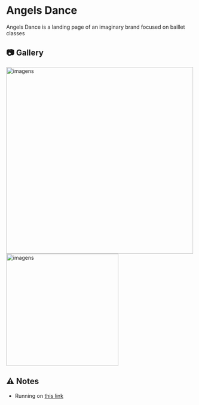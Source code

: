 # Angels Dance

Angels Dance is a landing page of an imaginary brand focused on baillet classes

## 📷 Gallery

<img src="https://i.imgur.com/5u9kXEM.png" width="500" height="" alt="imagens">

<img src="https://i.imgur.com/e2nwRLs.png" width="300" height="" alt="imagens">


## ⚠️ Notes

- Running on [this link](https://angels-dance.gabriellarocca.com.br/)

